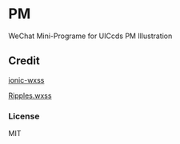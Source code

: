 # PM
WeChat Mini-Programe for UICcds PM Illustration

## Credit
[ionic-wxss](https://github.com/skyvow/ionic-wxss)

[Ripples.wxss](https://github.com/jeasonstudio/Ripples.wxss)
 
### License
MIT
